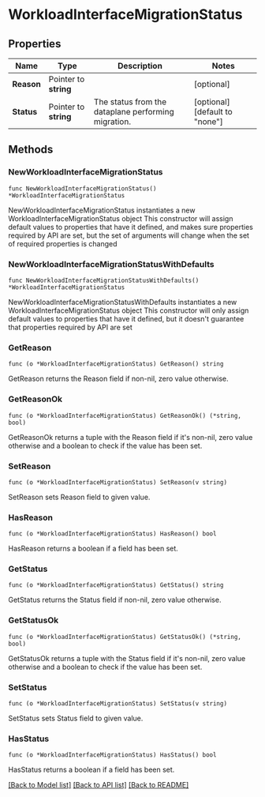 # WorkloadInterfaceMigrationStatus

## Properties

Name | Type | Description | Notes
------------ | ------------- | ------------- | -------------
**Reason** | Pointer to **string** |  | [optional] 
**Status** | Pointer to **string** | The status from the dataplane performing migration. | [optional] [default to "none"]

## Methods

### NewWorkloadInterfaceMigrationStatus

`func NewWorkloadInterfaceMigrationStatus() *WorkloadInterfaceMigrationStatus`

NewWorkloadInterfaceMigrationStatus instantiates a new WorkloadInterfaceMigrationStatus object
This constructor will assign default values to properties that have it defined,
and makes sure properties required by API are set, but the set of arguments
will change when the set of required properties is changed

### NewWorkloadInterfaceMigrationStatusWithDefaults

`func NewWorkloadInterfaceMigrationStatusWithDefaults() *WorkloadInterfaceMigrationStatus`

NewWorkloadInterfaceMigrationStatusWithDefaults instantiates a new WorkloadInterfaceMigrationStatus object
This constructor will only assign default values to properties that have it defined,
but it doesn't guarantee that properties required by API are set

### GetReason

`func (o *WorkloadInterfaceMigrationStatus) GetReason() string`

GetReason returns the Reason field if non-nil, zero value otherwise.

### GetReasonOk

`func (o *WorkloadInterfaceMigrationStatus) GetReasonOk() (*string, bool)`

GetReasonOk returns a tuple with the Reason field if it's non-nil, zero value otherwise
and a boolean to check if the value has been set.

### SetReason

`func (o *WorkloadInterfaceMigrationStatus) SetReason(v string)`

SetReason sets Reason field to given value.

### HasReason

`func (o *WorkloadInterfaceMigrationStatus) HasReason() bool`

HasReason returns a boolean if a field has been set.

### GetStatus

`func (o *WorkloadInterfaceMigrationStatus) GetStatus() string`

GetStatus returns the Status field if non-nil, zero value otherwise.

### GetStatusOk

`func (o *WorkloadInterfaceMigrationStatus) GetStatusOk() (*string, bool)`

GetStatusOk returns a tuple with the Status field if it's non-nil, zero value otherwise
and a boolean to check if the value has been set.

### SetStatus

`func (o *WorkloadInterfaceMigrationStatus) SetStatus(v string)`

SetStatus sets Status field to given value.

### HasStatus

`func (o *WorkloadInterfaceMigrationStatus) HasStatus() bool`

HasStatus returns a boolean if a field has been set.


[[Back to Model list]](../README.md#documentation-for-models) [[Back to API list]](../README.md#documentation-for-api-endpoints) [[Back to README]](../README.md)


